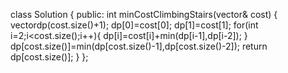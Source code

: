 class Solution {
public:
int minCostClimbingStairs(vector<int>& cost) {
vector<int>dp(cost.size()+1);
dp[0]=cost[0];
dp[1]=cost[1];
for(int i=2;i<cost.size();i++){
dp[i]=cost[i]+min(dp[i-1],dp[i-2]);
}
dp[cost.size()]=min(dp[cost.size()-1],dp[cost.size()-2]);
return dp[cost.size()];
}
};